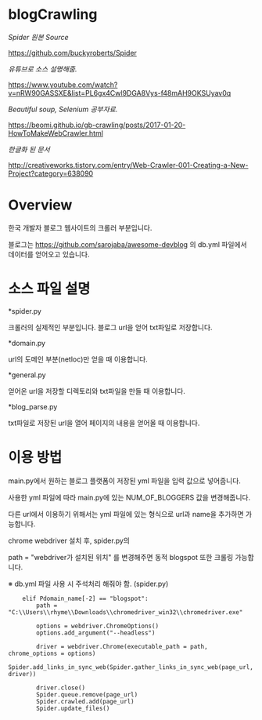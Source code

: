 # blogCrawling

*Spider 원본 Source*

<https://github.com/buckyroberts/Spider>

*유튜브로 소스 설명해줌.*

<https://www.youtube.com/watch?v=nRW90GASSXE&list=PL6gx4Cwl9DGA8Vys-f48mAH9OKSUyav0q>

*Beautiful soup, Selenium 공부자료.*

<https://beomi.github.io/gb-crawling/posts/2017-01-20-HowToMakeWebCrawler.html>

*한글화 된 문서*

<http://creativeworks.tistory.com/entry/Web-Crawler-001-Creating-a-New-Project?category=638090>

# Overview

한국 개발자 블로그 웹사이트의 크롤러 부분입니다.

블로그는 https://github.com/sarojaba/awesome-devblog 의 db.yml 파일에서 데이터를 얻어오고 있습니다.

# 소스 파일 설명

*spider.py

크롤러의 실제적인 부분입니다. 블로그 url을 얻어 txt파일로 저장합니다.

*domain.py

url의 도메인 부분(netloc)만 얻을 때 이용합니다.

*general.py

얻어온 url을 저장할 디렉토리와 txt파일을 만들 때 이용합니다.

*blog_parse.py

txt파일로 저장된 url을 열어 페이지의 내용을 얻어올 때 이용합니다.

# 이용 방법

main.py에서 원하는 블로그 플랫폼이 저장된 yml 파일을 입력 값으로 넣어줍니다.

사용한 yml 파일에 따라 main.py에 있는 NUM_OF_BLOGGERS 값을 변경해줍니다.

다른 url에서 이용하기 위해서는 yml 파일에 있는 형식으로 url과 name을 추가하면 가능합니다.

chrome webdriver 설치 후, spider.py의

path = "webdriver가 설치된 위치" 를 변경해주면 동적 blogspot 또한 크롤링 가능합니다.

※ db.yml 파일 사용 시 주석처리 해줘야 함. (spider.py)

        elif Pdomain_name[-2] == "blogspot":
            path = "C:\\Users\\rhyme\\Downloads\\chromedriver_win32\\chromedriver.exe"

            options = webdriver.ChromeOptions()
            options.add_argument("--headless")

            driver = webdriver.Chrome(executable_path = path, chrome_options = options)
            Spider.add_links_in_sync_web(Spider.gather_links_in_sync_web(page_url, driver))

            driver.close()
            Spider.queue.remove(page_url)
            Spider.crawled.add(page_url)
            Spider.update_files()
